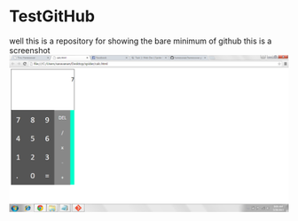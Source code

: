 # TestGitHub
well this is a repository for showing the bare minimum of github
this is a screenshot
![calc](https://github.com/hareesswar/TestGitHub/blob/master/calc.png)
